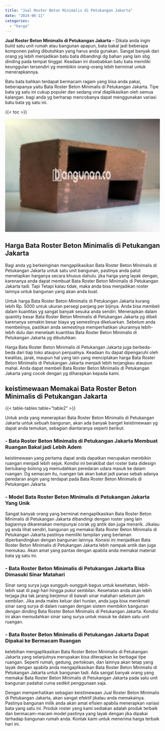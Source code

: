 ```yaml
---
title: "Jual Roster Beton Minimalis di Petukangan Jakarta"
date: "2024-06-11"
categories: 
  - "harga"
---
```


**Jual Roster Beton Minimalis di Petukangan Jakarta** – Dikala anda ingin build satu unit rumah atau bangunan apapun, bata bakal jadi beberapa komponen paling dibutuhkan yang harus anda gunakan. Sangat banyak dari orang yg lebih menjadikan batu bata dibandingi dg bahan yang lain sbg dinding pada tempat tinggal. Keadaan ini disebabkan batu bata memiliki keunggulan tersendiri yg membikin orang-orang lebih berminat untuk menerapkannya.

Batu bata bahkan terdapat bermacam ragam yang bisa anda pakai, beberapanya yaitu Bata Roster Beton Minimalis di Petukangan Jakarta. Tipe bata yg satu ini cukup populer dan sedang viral diaplikasikan oleh semua kalangan. bagi anda yg berharap mencobanya dapat menggunakan variasi batu bata yg satu ini.

{{< toc >}}

![Jual Roster Beton Minimalis di Petukangan Jakarta](/images/bata-roster-minimalis-29.png)

## Harga Bata Roster Beton Minimalis di Petukangan Jakarta

Bagi anda yg berkeinginan mengaplikasikan Bata Roster Beton Minimalis di Petukangan Jakarta untuk satu unit bangunan, pastinya anda patut menetapkan harganya secara khusus dahulu. jika harga yang layak dengan, karenanya anda dapat membuat Bata Roster Beton Minimalis di Petukangan Jakarta tadi. Tapi Tetapi kalau tidak, maka anda bisa menjadikan roster lainnya untuk bangunan yang akan anda buat.

Untuk harga Bata Roster Beton Minimalis di Petukangan Jakarta kurang lebih Rp. 5000 untuk ukuran persegi panjang per bijinya. Anda bisa membeli dalam kuantitas yg sangat banyak sesuka anda sendiri. Menerapkan dalam quantity besar Bata Roster Beton Minimalis di Petukangan Jakarta yg dibeli karenanya semakin besar biaya yg semestinya dikeluarkan. Sebelum anda membelinya, pastikan anda semestinya memperhatikan ukurannya lebih-lebih dulu dan menelaah kuantitas Bata Roster Beton Minimalis di Petukangan Jakarta yg dibutuhkan.

Harga Bata Roster Beton Minimalis di Petukangan Jakarta juga berbeda-beda dari tiap toko ataupun penjualnya. Keadaan itu dapat dipengaruhi oleh kwalitas, jarak, maupun hal yang lain yang menciptakan harga Bata Roster Beton Minimalis di Petukangan Jakarta menjadi lebih terjangkau ataupun mahal. Anda dapat membeli Bata Roster Beton Minimalis di Petukangan Jakarta yang cocok dengan yg diharapkan kepada kami.

## keistimewaan Memakai Bata Roster Beton Minimalis di Petukangan Jakarta

{{< table-tables table="table2" >}}

Untuk anda yang menerapkan Bata Roster Beton Minimalis di Petukangan Jakarta untuk sebuah bangunan, akan ada banyak banget keistimewaan yg dapat anda temukan, sebagian diantaranya seperti berikut:

### \- Bata Roster Beton Minimalis di Petukangan Jakarta Membuat Ruangan Bakal jadi Lebih Adem

keistimewaan yang pertama dapat anda dapatkan merupakan membikin ruangan menjadi lebih sejuk. Kondisi ini berakibat dari roster bata didesign berlubang-bolong yg memudahkan peredaran udara masuk ke dalam ruangan. Dg semacam itu, ruangan tak akan bakal jadi panas sebab adanya peredaran angin yang terdapat pada Bata Roster Beton Minimalis di Petukangan Jakarta.

### \- Model Bata Roster Beton Minimalis di Petukangan Jakarta Yang Unik

Sangat banyak orang yang berminat mengaplikasikan Bata Roster Beton Minimalis di Petukangan Jakarta dibandingi dengan roster yang lain bagiannya dikarenakan mempunyai corak yg antik dan juga menarik. Jikalau yg anda lihat sendiri, bangunan yg memakai Bata Roster Beton Minimalis di Petukangan Jakarta pastinya memiliki tampilan yang berlainan diperbandingkan dengan bangunan lainnya. Konsisi ini menjadikan Bata Roster Beton Minimalis di Petukangan Jakarta lebih nampak antik dan juga memukau. Akan amat yang pantas dengan apabila anda memakai material bata yg satu ini.

### \- Bata Roster Beton Minimalis di Petukangan Jakarta Bisa Dimasuki Sinar Matahari

Sinar sang surya juga sungguh-sungguh bagus untuk kesehatan, lebih-lebih saat di pagi hari hingga pukul sembilan. Kesehatan anda akan lebih terjaga jika tak jarang berjemur di bawah sinar matahari sebelum jam sembilan. Jika anda males keluar dari hunian, anda juga bisa menikmati sinar sang surya di dalam ruangan dengan sistem membikin bangunan dengan dinding Bata Roster Beton Minimalis di Petukangan Jakarta. Kondisi ini akan memudahkan sinar sang surya untuk masuk ke dalam satu unit ruangan.

### \- Bata Roster Beton Minimalis di Petukangan Jakarta Dapat Dipakai ke Bermacam Ruangan

kelebihan mengaplikasikan Bata Roster Beton Minimalis di Petukangan Jakarta yang selanjutnya merupakan bisa diterapkan ke berbagai tipe ruangan. Seperti rumah, gedung, pertokoan, dan lainnya akan tetap yang layak dengan apabila anda mengaplikasikan Bata Roster Beton Minimalis di Petukangan Jakarta untuk bangunan tadi. Ada sangat banyak orang yang memakai Bata Roster Beton Minimalis di Petukangan Jakarta pada satu unit bangunan padahal cuma sedikit penggunaan saja.

Dengan memperhatikan sebagian keistimewaan Jual Roster Beton Minimalis di Petukangan Jakarta, akan sangat efektif jikalau anda memakainya. Pastinya bangunan milik anda akan amat efisien apabila menerapkan variasi bata yang satu ini. Produk roster yang kami sediakan adalah produk terbaik dan bermacam-macam model pastinya yang layak dengan jika dipakai terhadap bangunan rumah anda. Kontak kami untuk menerima harga terbaik hari ini.
